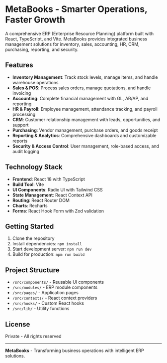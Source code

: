 # MetaBooks - Smarter Operations, Faster Growth

A comprehensive ERP (Enterprise Resource Planning) platform built with React, TypeScript, and Vite. MetaBooks provides integrated business management solutions for inventory, sales, accounting, HR, CRM, purchasing, reporting, and security.

## Features

- **Inventory Management**: Track stock levels, manage items, and handle warehouse operations
- **Sales & POS**: Process sales orders, manage quotations, and handle invoicing
- **Accounting**: Complete financial management with GL, AR/AP, and reporting
- **HR & Payroll**: Employee management, attendance tracking, and payroll processing
- **CRM**: Customer relationship management with leads, opportunities, and support
- **Purchasing**: Vendor management, purchase orders, and goods receipt
- **Reporting & Analytics**: Comprehensive dashboards and customizable reports
- **Security & Access Control**: User management, role-based access, and audit logging

## Technology Stack

- **Frontend**: React 18 with TypeScript
- **Build Tool**: Vite
- **UI Components**: Radix UI with Tailwind CSS
- **State Management**: React Context API
- **Routing**: React Router DOM
- **Charts**: Recharts
- **Forms**: React Hook Form with Zod validation

## Getting Started

1. Clone the repository
2. Install dependencies: `npm install`
3. Start development server: `npm run dev`
4. Build for production: `npm run build`

## Project Structure

- `/src/components/` - Reusable UI components
- `/src/modules/` - ERP module components
- `/src/pages/` - Application pages
- `/src/contexts/` - React context providers
- `/src/hooks/` - Custom React hooks
- `/src/lib/` - Utility functions

## License

Private - All rights reserved

---

**MetaBooks** - Transforming business operations with intelligent ERP solutions.